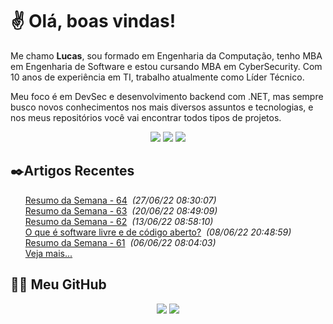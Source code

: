 # ✌ Olá, boas vindas!

Me chamo **Lucas**, sou formado em Engenharia da Computação, tenho MBA em Engenharia de Software e estou cursando MBA em CyberSecurity.
Com 10 anos de experiência em TI, trabalho atualmente como Líder Técnico.

Meu foco é em DevSec e desenvolvimento backend com .NET, mas sempre busco novos conhecimentos nos mais diversos assuntos e tecnologias, e nos meus repositórios você vai encontrar todos tipos de projetos.
</br><p align="center">
<a href="https://www.linkedin.com/in/lfrigodesouza/"><img src="https://img.shields.io/badge/-LinkedIn-0077B5?style=flat-square&logo=Linkedin&logoColor=white&link=https://www.linkedin.com/in/lfrigodesouza/"></a>
<a href="https://twitter.com/lfrigodesouza/"><img src="https://img.shields.io/badge/-Twitter-1DA1F2?style=flat-square&logo=twitter&logoColor=white&link=https://twitter.com/lfrigodesouza/"></a>
<a href="https://LFrigoDeSouza.NET/"><img src="https://img.shields.io/badge/-LFS.NET-9e9e9e?style=flat-square&logo=microsoft-edge&logoColor=white&link=https://LFrigoDeSouza.NET/"></a>
</p>

## ✒️Artigos Recentes
<ul>
<li style="list-style-type: none;"><a href="https://blog.lfrigodesouza.net/2022/06/27/resumo-da-semana/64/" target="_blank">Resumo da Semana - 64</a><i> &nbsp;(27/06/22 08:30:07)</i></li>
<li style="list-style-type: none;"><a href="https://blog.lfrigodesouza.net/2022/06/20/resumo-da-semana/63/" target="_blank">Resumo da Semana - 63</a><i> &nbsp;(20/06/22 08:49:09)</i></li>
<li style="list-style-type: none;"><a href="https://blog.lfrigodesouza.net/2022/06/13/resumo-da-semana/62/" target="_blank">Resumo da Semana - 62</a><i> &nbsp;(13/06/22 08:58:10)</i></li>
<li style="list-style-type: none;"><a href="https://blog.lfrigodesouza.net/2022/06/08/o-que-e-software-livre-e-de-codigo-aberto/" target="_blank">O que é software livre e de código aberto?</a><i> &nbsp;(08/06/22 20:48:59)</i></li>
<li style="list-style-type: none;"><a href="https://blog.lfrigodesouza.net/2022/06/06/resumo-da-semana/61/" target="_blank">Resumo da Semana - 61</a><i> &nbsp;(06/06/22 08:04:03)</i></li>

<li style="list-style-type: none;"><a href="https://blog.lfrigodesouza.net" target="_blank">Veja mais...</a></li>
</ul>

## 👨‍💻 Meu GitHub
<p align="center">
<img src="https://github-readme-stats.vercel.app/api/top-langs/?username=lfrigodesouza&layout=compact&theme=dark"/>
<img src="https://github-readme-stats.vercel.app/api?username=lfrigodesouza&show_icons=true&theme=dark">
</p>
